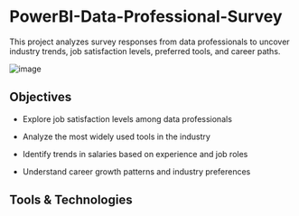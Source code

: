 # PowerBI-Data-Professional-Survey
This project analyzes survey responses from data professionals to uncover industry trends, job satisfaction levels, preferred tools, and career paths.

![image](https://github.com/user-attachments/assets/5e72c5d0-3685-447c-b389-acee4a2f81b0)


## Objectives
  - Explore job satisfaction levels among data professionals
  
  - Analyze the most widely used tools in the industry
  
  - Identify trends in salaries based on experience and job roles
  
  - Understand career growth patterns and industry preferences
  
## Tools & Technologies

